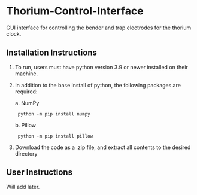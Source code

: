 # Thorium-Control-Interface
GUI interface for controlling the bender and trap electrodes for the thorium clock.

Installation Instructions
--------------------
1. To run, users must have python version 3.9 or newer installed on their machine.

2. In addition to the base install of python, the following packages are required:

	a. NumPy
	
		python -m pip install numpy

	b. Pillow
	
		python -m pip install pillow

3. Download the code as a .zip file, and extract all contents to the desired directory


User Instructions
--------------------
Will add later.
